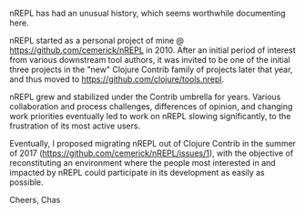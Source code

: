 nREPL has had an unusual history, which seems worthwhile documenting here.

nREPL started as a personal project of mine @ https://github.com/cemerick/nREPL
in 2010. After an initial period of interest from various downstream tool
authors, it was invited to be one of the initial three projects in the "new"
Clojure Contrib family of projects later that year, and thus moved to
https://github.com/clojure/tools.nrepl.

nREPL grew and stabilized under the Contrib umbrella for years. Various
collaboration and process challenges, differences of opinion, and changing work
priorities eventually led to work on nREPL slowing significantly, to the
frustration of its most active users.

Eventually, I proposed migrating nREPL out of Clojure Contrib in the summer of
2017 (https://github.com/cemerick/nREPL/issues/1), with the objective of
reconstituting an environment where the people most interested in and impacted
by nREPL could participate in its development as easily as possible.

Cheers,
Chas
